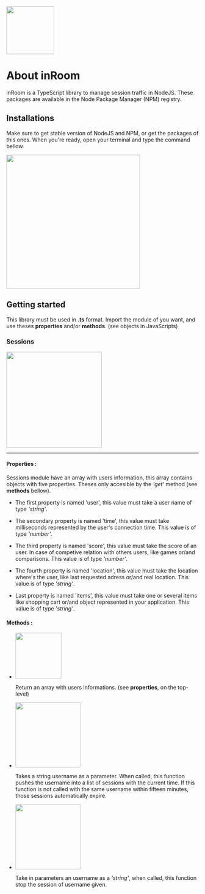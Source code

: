 <img src="https://thiercelin-loic.fr/inRoom/logo.png" width="125">

<h1>About inRoom</h1>

<p>inRoom is a TypeScript library to manage session traffic in NodeJS. These packages are available in the Node Package Manager (NPM) registry.</p>

<h2>Installations</h2>

<p>Make sure to get stable version of NodeJS and NPM, or get the <a src='https://nodejs.org/fr/download/package-manager'>packages</a> of this ones. When you're ready, open your terminal and type the command bellow.</p>
<img src="https://thiercelin-loic.fr/inRoom/cmd.png" width='350'>

<h2>Getting started</h2>

<p>This library must be used in <b>.ts</b> format. Import the module of you want, and use theses <b>properties</b> and/or <b>methods</b>. (see <a src=''https://developer.mozilla.org/fr/docs/Web/JavaScript/Reference/Global_Objects/Object>objects in JavaScripts</a>)</p>
<h3>Sessions</h3>
<img 
    src="https://thiercelin-loic.fr/inRoom/importsessions.png" width='250'
>
<hr/>
<h4>Properties :</h4>
<p>Sessions module have an array with users information, this array contains objects with five properties. Theses only accesible by the <i>'get'</i> method (see <b>methods</b> bellow).
</p>
<ul>
<li>
<p>
The first property is named 'user', this value must take a user name of type <i>'string'</i>.
</li>
<li>
<p>
The secondary property is named 'time', this value must take milliseconds represented by the user's connection time. This value is of type <i>'number'</i>.
</p>
</li>

<li>
<p>
The third property is named 'score', this value must take the score of an user. In case of competive relation with others users, like games or/and comparisons. This value is of type <i>'number'</i>.
</p>
</li>

<li>
<p>
The fourth property is named 'location', this value must take the location where's the user, like last requested adress or/and real location. This value is of type <i>'string'</i>.
</li>
</p>

<li>
<p>
Last property is named 'items', this value must take one or several items like shopping cart or/and object represented in your application. This value is of type <i>'string'</i>.
</li>
</p>
</ul>

<h4>Methods :</h4>
<ul>
<li>
<img 
    src="https://thiercelin-loic.fr/inRoom/sessionsget.png" width='120'
>
<p>Return an array with users informations. (see <b>properties</b>, on the top-level)</p>

</li>

<li>
<img 
    src="https://thiercelin-loic.fr/inRoom/sessionsset.png" width='170'
>
<p>Takes a string username as a parameter.
When called, this function pushes the username into a list of sessions with the current time.
If this function is not called with the same username within fifteen minutes, those sessions automatically expire.
</p>
  
</li>

<li>
<img 
    src="https://thiercelin-loic.fr/inRoom/sessionsdrop.png" width='170'
>
<p>
Take in parameters an username as a <i>'string'</i>, when called, this function stop the session of username given. 
</p>
</li>

</ul>